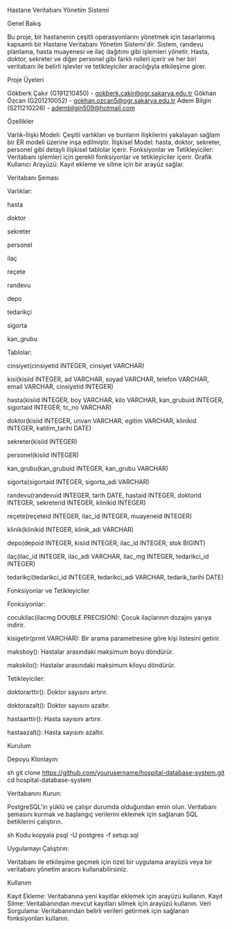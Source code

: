 Hastane Veritabanı Yönetim Sistemi


Genel Bakış

Bu proje, bir hastanenin çeşitli operasyonlarını yönetmek için tasarlanmış kapsamlı bir Hastane Veritabanı Yönetim Sistemi'dir. Sistem, randevu planlama, hasta muayenesi ve ilaç dağıtımı gibi işlemleri yönetir. Hasta, doktor, sekreter ve diğer personel gibi farklı rolleri içerir ve her biri veritabanı ile belirli işlevler ve tetikleyiciler aracılığıyla etkileşime girer.


Proje Üyeleri

Gökberk Çakır (G191210450) - gokberk.cakir@ogr.sakarya.edu.tr
Gökhan Özcan (G201210052) - gokhan.ozcan5@ogr.sakarya.edu.tr
Adem Bilgin (S211210226) - adembilgin509@hotmail.com


Özellikler

Varlık-İlişki Modeli: Çeşitli varlıkları ve bunların ilişkilerini yakalayan sağlam bir ER modeli üzerine inşa edilmiştir.
İlişkisel Model: hasta, doktor, sekreter, personel gibi detaylı ilişkisel tablolar içerir.
Fonksiyonlar ve Tetikleyiciler: Veritabanı işlemleri için gerekli fonksiyonlar ve tetikleyiciler içerir.
Grafik Kullanıcı Arayüzü: Kayıt ekleme ve silme için bir arayüz sağlar.


Veritabanı Şeması


Varlıklar:


hasta

doktor

sekreter

personel

ilaç

reçete

randevu

depo

tedarikçi

sigorta

kan_grubu


Tablolar:


cinsiyet(cinsiyetid INTEGER, cinsiyet VARCHAR)

kisi(kisiid INTEGER, ad VARCHAR, soyad VARCHAR, telefon VARCHAR, email VARCHAR, cinsiyetid INTEGER)

hasta(kisiid INTEGER, boy VARCHAR, kilo VARCHAR, kan_grubuid INTEGER, sigortaid INTEGER, tc_no VARCHAR)

doktor(kisiid INTEGER, unvan VARCHAR, egitim VARCHAR, klinikid INTEGER, katilim_tarihi DATE)

sekreter(kisiid INTEGER)

personel(kisiid INTEGER)

kan_grubu(kan_grubuid INTEGER, kan_grubu VARCHAR)

sigorta(sigortaid INTEGER, sigorta_adi VARCHAR)

randevu(randevuid INTEGER, tarih DATE, hastaid INTEGER, doktorid INTEGER, sekreterid INTEGER, klinikid INTEGER)

reçete(reçeteid INTEGER, ilac_id INTEGER, muayeneid INTEGER)

klinik(klinikid INTEGER, klinik_adi VARCHAR)

depo(depoid INTEGER, kisiid INTEGER, ilac_id INTEGER, stok BIGINT)

ilaç(ilac_id INTEGER, ilac_adi VARCHAR, ilac_mg INTEGER, tedarikci_id INTEGER)

tedarikçi(tedarikci_id INTEGER, tedarikci_adi VARCHAR, tedarik_tarihi DATE)


Fonksiyonlar ve Tetikleyiciler


Fonksiyonlar:


cocukilac(ilacmg DOUBLE PRECISION): Çocuk ilaçlarının dozajını yarıya indirir.

kisigetir(prmt VARCHAR): Bir arama parametresine göre kişi listesini getirir.

maksboy(): Hastalar arasındaki maksimum boyu döndürür.

makskilo(): Hastalar arasındaki maksimum kiloyu döndürür.


Tetikleyiciler:


doktorarttir(): Doktor sayısını artırır.

doktorazalt(): Doktor sayısını azaltır.

hastaarttir(): Hasta sayısını artırır.

hastaazalt(): Hasta sayısını azaltır.


Kurulum


Depoyu Klonlayın:

sh
git clone https://github.com/yourusername/hospital-database-system.git
cd hospital-database-system

Veritabanını Kurun:

PostgreSQL'in yüklü ve çalışır durumda olduğundan emin olun.
Veritabanı şemasını kurmak ve başlangıç verilerini eklemek için sağlanan SQL betiklerini çalıştırın.

sh
Kodu kopyala
psql -U postgres -f setup.sql


Uygulamayı Çalıştırın:

Veritabanı ile etkileşime geçmek için özel bir uygulama arayüzü veya bir veritabanı yönetim aracını kullanabilirsiniz.

Kullanım

Kayıt Ekleme: Veritabanına yeni kayıtlar eklemek için arayüzü kullanın.
Kayıt Silme: Veritabanından mevcut kayıtları silmek için arayüzü kullanın.
Veri Sorgulama: Veritabanından belirli verileri getirmek için sağlanan fonksiyonları kullanın.
